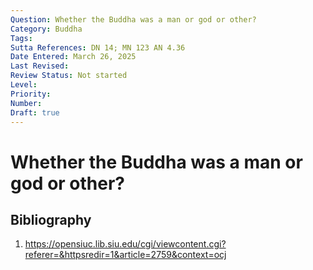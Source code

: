 ```yaml
---
Question: Whether the Buddha was a man or god or other?
Category: Buddha
Tags:
Sutta References: DN 14; MN 123 AN 4.36
Date Entered: March 26, 2025
Last Revised: 
Review Status: Not started
Level:
Priority:
Number:
Draft: true
---
```


# Whether the Buddha was a man or god or other?

## Bibliography

1. https://opensiuc.lib.siu.edu/cgi/viewcontent.cgi?referer=&httpsredir=1&article=2759&context=ocj